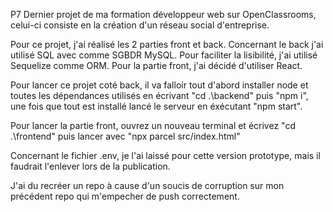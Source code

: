P7
Dernier projet de ma formation développeur web sur OpenClassrooms, celui-ci consiste en la création d'un réseau social d'entreprise.

Pour ce projet, j'ai réalisé les 2 parties front et back. Concernant le back j'ai utilisé SQL avec comme SGBDR MySQL. Pour faciliter la lisibilité, j'ai utilisé Sequelize comme ORM.
Pour la partie front, j'ai décidé d'utiliser React.

Pour lancer ce projet coté back, il va falloir tout d'abord installer node et toutes les dépendances utilisés en écrivant "cd .\backend\" puis "npm i", une fois que tout est installé lancé le serveur en éxécutant "npm start".

Pour lancer la partie front, ouvrez un nouveau terminal et écrivez "cd .\frontend" puis lancer avec "npx parcel src/index.html"

Concernant le fichier .env, je l'ai laissé pour cette version prototype, mais il faudrait l'enlever lors de la publication.

J'ai du recréer un repo à cause d'un soucis de corruption sur mon précédent repo qui m'empecher de push correctement.
